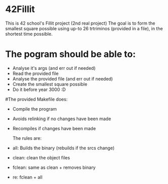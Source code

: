 # 42Fillit

This is 42 school's Fillit project (2nd real project)
The goal is to form the smallest square possible using up-to 26 trtriminos
(provided in a file), in the shortest time possible.

# The pogram should be able to:

- Analyse it's args (and err out if needed)
- Read the provided file
- Analyse the provided file (and err out if needed)
- Create the smallest square possible
- Do it before year 3000 :D

#The provided Makefile does:

- Compile the program
- Avoids relinking if no changes have been made
- Recompiles if changes have been made

	The rules are:

- all: Builds the binary (rebuilds if the srcs change)
- clean: clean the object files
- fclean: same as clean + removes binary
- re: fclean + all
